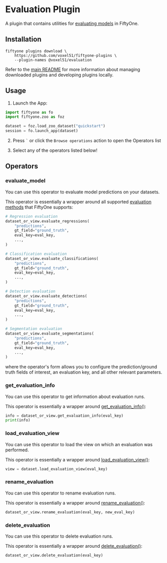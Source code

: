 # Evaluation Plugin

A plugin that contains utilities for
[evaluating models](https://docs.voxel51.com/user_guide/evaluation.html) in
FiftyOne.

## Installation

```shell
fiftyone plugins download \
    https://github.com/voxel51/fiftyone-plugins \
    --plugin-names @voxel51/evaluation
```

Refer to the [main README](https://github.com/voxel51/fiftyone-plugins) for
more information about managing downloaded plugins and developing plugins
locally.

## Usage

1.  Launch the App:

```py
import fiftyone as fo
import fiftyone.zoo as foz

dataset = foz.load_zoo_dataset("quickstart")
session = fo.launch_app(dataset)
```

2.  Press `` ` `` or click the `Browse operations` action to open the Operators
    list

3.  Select any of the operators listed below!

## Operators

### evaluate_model

You can use this operator to evaluate model predictions on your datasets.

This operator is essentially a wrapper around all supported
[evaluation methods](https://docs.voxel51.com/user_guide/evaluation.html) that
FiftyOne supports:

```py
# Regression evaluation
dataset_or_view.evaluate_regressions(
    "predictions",
    gt_field="ground_truth",
    eval_key=eval_key,
    ...,
)

# Classification evaluation
dataset_or_view.evaluate_classifications(
    "predictions",
    gt_field="ground_truth",
    eval_key=eval_key,
    ...,
)

# Detection evaluation
dataset_or_view.evaluate_detections(
    "predictions",
    gt_field="ground_truth",
    eval_key=eval_key,
    ...,
)

# Segmentation evaluation
dataset_or_view.evaluate_segmentations(
    "predictions",
    gt_field="ground_truth",
    eval_key=eval_key,
    ...,
)
```

where the operator's form allows you to configure the prediction/ground truth
fields of interest, an evaluation key, and all other relevant parameters.

### get_evaluation_info

You can use this operator to get information about evaluation runs.

This operator is essentially a wrapper around
[get_evaluation_info()](https://docs.voxel51.com/api/fiftyone.core.collections.html#fiftyone.core.collections.SampleCollection.get_evaluation_info):

```py
info = dataset_or_view.get_evaluation_info(eval_key)
print(info)
```

### load_evaluation_view

You can use this operator to load the view on which an evaluation was
performed.

This operator is essentially a wrapper around
[load_evaluation_view()](https://docs.voxel51.com/api/fiftyone.core.collections.html#fiftyone.core.collections.SampleCollection.load_evaluation_view):

```py
view = dataset.load_evaluation_view(eval_key)
```

### rename_evaluation

You can use this operator to rename evaluation runs.

This operator is essentially a wrapper around
[rename_evaluation()](https://docs.voxel51.com/api/fiftyone.core.collections.html#fiftyone.core.collections.SampleCollection.rename_evaluation):

```py
dataset_or_view.rename_evaluation(eval_key, new_eval_key)
```

### delete_evaluation

You can use this operator to delete evaluation runs.

This operator is essentially a wrapper around
[delete_evaluation()](https://docs.voxel51.com/api/fiftyone.core.collections.html#fiftyone.core.collections.SampleCollection.delete_evaluation):

```py
dataset_or_view.delete_evaluation(eval_key)
```
